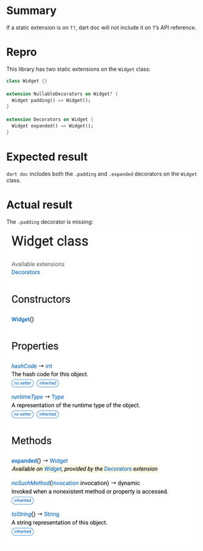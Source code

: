 # Summary
If a static extension is on `T?`, dart doc will not include it on `T`’s API reference.

# Repro

This library has two static extensions on the `Widget` class:

```dart
class Widget {}

extension NullableDecorators on Widget? {
  Widget padding() => Widget();
}

extension Decorators on Widget {
  Widget expanded() => Widget();
}
```

# Expected result

`dart doc` includes both the `.padding` and `.expanded` decorators on the
`Widget` class.

# Actual result

The `.padding` decorator is missing:

![](Screenshot.png)
